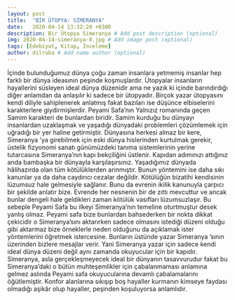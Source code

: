 ```yaml
---
layout: post
title:  "BİR ÜTOPYA: SİMERANYA"
date:   2020-04-14 13:32:20 +0300
description: Bir Ütopya Simeranya # Add post description (optional)
img: 2020-04-14-simeranya-0.jpg # Add image post (optional)
tags: [Edebiyat, Kitap, İnceleme]
author: dilruba # Add name author (optional)
---
```

İçinde bulunduğumuz dünya çoğu zaman insanlara yetmemiş insanlar hep farklı bir dünya ideasının peşinde koşmuşlardır. Ütopyalar insanların hayallerini süsleyen ideal dünya düzenidir ama ne yazık ki içinde barındırdığı diğer anlamdan da anlaşılır ki sadece bir ütopyadır. 
Birçok yazar ütopyasını kendi diliyle sahiplenerek anlatmış fakat bazıları ise düşünce elbiselerini karakterlere giydirmişlerdir. Peyami Safa’nın Yalnızız romanında geçen Samim karakteri de bunlardan biridir. Samim kurduğu bu dünyayı insanlardan uzaklaşmak ve yaşadığı dünyadaki problemleri çözümlemek için uğradığı bir yer haline getirmiştir. Dünyasına herkesi almaz bir kere, Simeranya ’ya girebilmek için eski dünya hislerinden kurtulmak gerekir,  üstelik fizyonomi sanatı günümüzdeki tanıma sistemlerinin yerine tutarcasına Simeranya’nın kapı bekçiliğini üstlenir. Kapıdan adımınızı attığınız anda bambaşka bir dünyayla karşılaşırsınız. Yaşadığımız dünyada hâlihazırda olan tüm kötülüklerden arınmıştır. Bunun yöntemini ise daha sıkı kanunlar ya da daha caydırıcı cezalar değildir. Kötülüğün bizatihi kendisinin lüzumsuz hale gelmesiyle sağlanır. Bunu da evrenin ikilik kanunuyla çarpıcı bir şekilde anlatır bize. Evrende her nesnenin bir de zıttı mevcuttur ve ancak bunlar dengeli hale geldikleri zaman kötülük vasıfları lüzumsuzlaşır. Bu sebeple Peyami Safa bu ilkeyi Simeranya’nın temeline oturtmuştur desek yanlış olmaz. Peyami safa bize bunlardan bahsederken bir nokta dikkat çekicidir o Simeranya’sını aktarırken sadece olmasını istediği düzeni olduğu gibi aktarmaz bize örneklerle neden olduğunu da açıklamak ister yöntemlerini öğretmek istercesine. Bunların üstünde yazar Simeranya ’sının üzerinden bizlere mesajlar verir. Yani Simeranya yazar için sadece kendi ideal dünya düzeni değil aynı zamanda okuyucular için bir kapıdır. 
Simeranya, asla gerçekleşmeyecek ideal bir dünyanın tasavvurudur fakat bu Simeranya’daki o bütün muhteşemlikler için çabalanmaması anlamına gelmez aslında Peyami safa okuyucularına devamlı çabalamalarını öğütlemiştir. Konfor alanlarına sıkışıp boş hayaller kurmanın kimseye faydası olmadığı aşikâr olup hayaller, peşinden koşuluyorsa anlamlıdır.